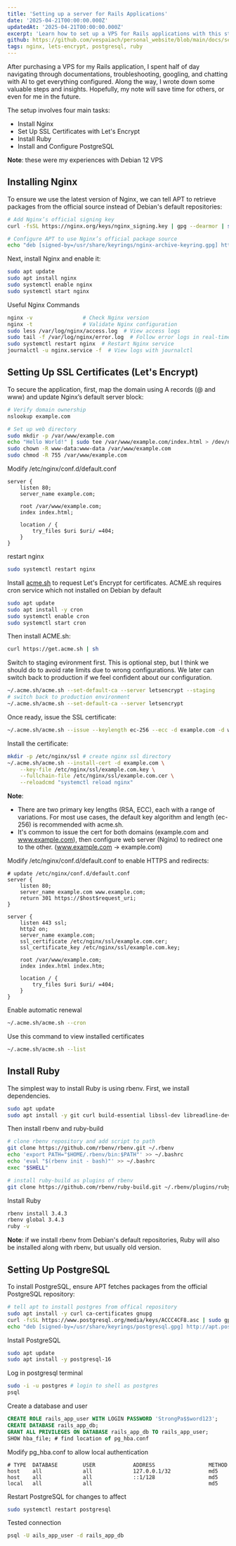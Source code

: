```yaml
---
title: 'Setting up a server for Rails Applications'
date: '2025-04-21T00:00:00.000Z'
updatedAt: '2025-04-21T00:00:00.000Z'
excerpt: 'Learn how to set up a VPS for Rails applications with this step-by-step guide. From installing Nginx and securing with Let’s Encrypt SSL to configuring Ruby and PostgreSQL, ensure your server is optimized for performance and security.'
github: https://github.com/vespaiach/personal_website/blob/main/docs/setup-vps-for-rails-apps.md
tags: nginx, lets-encrypt, postgresql, ruby
---
```


After purchasing a VPS for my Rails application, I spent half of day navigating through documentations, troubleshooting, googling, and chatting with AI to get everything configured. Along the way, I wrote down some valuable steps and insights. Hopefully, my note will save time for others, or even for me in the future.

The setup involves four main tasks:

- Install Nginx
- Set Up SSL Certificates with Let's Encrypt
- Install Ruby
- Install and Configure PostgreSQL

**Note**: these were my experiences with Debian 12 VPS

## Installing Nginx

To ensure we use the latest version of Nginx, we can tell APT to retrieve packages from the official source instead of Debian's default repositories:

```bash
# Add Nginx’s official signing key
curl -fsSL https://nginx.org/keys/nginx_signing.key | gpg --dearmor | sudo tee /usr/share/keyrings/nginx-archive-keyring.gpg > /dev/null

# Configure APT to use Nginx’s official package source
echo "deb [signed-by=/usr/share/keyrings/nginx-archive-keyring.gpg] http://nginx.org/packages/debian bookworm nginx" | sudo tee /etc/apt/sources.list.d/nginx.list

```

Next, install Nginx and enable it:

```bash
sudo apt update
sudo apt install nginx
sudo systemctl enable nginx
sudo systemctl start nginx
```

Useful Nginx Commands

```bash
nginx -v                # Check Nginx version  
nginx -t                # Validate Nginx configuration  
sudo less /var/log/nginx/access.log  # View access logs  
sudo tail -f /var/log/nginx/error.log  # Follow error logs in real-time  
sudo systemctl restart nginx  # Restart Nginx service  
journalctl -u nginx.service -f  # View logs with journalctl  
```

## Setting Up SSL Certificates (Let's Encrypt)

To secure the application, first, map the domain using A records (@ and www) and update Nginx’s default server block:

```bash
# Verify domain ownership
nslookup example.com

# Set up web directory
sudo mkdir -p /var/www/example.com
echo "Hello World!" | sudo tee /var/www/example.com/index.html > /dev/null
sudo chown -R www-data:www-data /var/www/example.com
sudo chmod -R 755 /var/www/example.com
```

Modify /etc/nginx/conf.d/default.conf

```nginx
server {
    listen 80;
    server_name example.com;

    root /var/www/example.com;
    index index.html;

    location / {
        try_files $uri $uri/ =404;
    }
}
```

restart nginx

```bash
sudo systemctl restart nginx
```

Install [acme.sh](https://github.com/acmesh-official/acme.sh) to request Let's Encrypt for certificates. ACME.sh requires cron service which not installed on Debian by default

```bash
sudo apt update
sudo apt install -y cron
sudo systemctl enable cron
sudo systemctl start cron
```

Then install ACME.sh:

```bash
curl https://get.acme.sh | sh
```

Switch to staging evironment first. This is optional step, but I think we should do to avoid rate limits due to wrong configurations. We later can switch back to production if we feel confident about our configuration.

```bash
~/.acme.sh/acme.sh --set-default-ca --server letsencrypt --staging
# switch back to production environment
~/.acme.sh/acme.sh --set-default-ca --server letsencrypt
```

Once ready, issue the SSL certificate:

```bash
~/.acme.sh/acme.sh --issue --keylength ec-256 --ecc -d example.com -d www.example.com --webroot /var/www/example.com --email test@example.com
```

Install the certificate:

```bash
mkdir -p /etc/nginx/ssl # create nginx ssl directory
~/.acme.sh/acme.sh --install-cert -d example.com \
    --key-file /etc/nginx/ssl/example.com.key \
    --fullchain-file /etc/nginx/ssl/example.com.cer \
    --reloadcmd "systemctl reload nginx"
```

**Note**: 
- There are two primary key lengths (RSA, ECC), each with a range of variations. For most use cases, the default key algorithm and length (ec-256) is recommended with acme.sh.
- It's common to issue the cert for both domains (example.com and www.example.com), then configure web server (Nginx) to redirect one to the other. (www.example.com -> example.com)

Modify /etc/nginx/conf.d/default.conf to enable HTTPS and redirects:

```nginx
# update /etc/nginx/conf.d/default.conf
server {
    listen 80;
    server_name example.com www.example.com;
    return 301 https://$host$request_uri;
}

server {
    listen 443 ssl;
    http2 on;
    server_name example.com;
    ssl_certificate /etc/nginx/ssl/example.com.cer;
    ssl_certificate_key /etc/nginx/ssl/example.com.key;
    
    root /var/www/example.com;
    index index.html index.htm;

    location / {
        try_files $uri $uri/ =404;
    }
}
```

Enable automatic renewal

```bash
~/.acme.sh/acme.sh --cron
```

Use this command to view installed certificates 

```bash
~/.acme.sh/acme.sh --list
```

## Install Ruby

The simplest way to install Ruby is using rbenv. First, we install dependencies.

```bash
sudo apt update
sudo apt install -y git curl build-essential libssl-dev libreadline-dev zlib1g-dev libyaml-dev libffi-dev libgdbm-dev libncurses5-dev libdb-dev uuid-dev
```

Then install rbenv and ruby-build

```bash
# clone rbenv repository and add script to path
git clone https://github.com/rbenv/rbenv.git ~/.rbenv
echo 'export PATH="$HOME/.rbenv/bin:$PATH"' >> ~/.bashrc
echo 'eval "$(rbenv init - bash)"' >> ~/.bashrc
exec "$SHELL"

# install ruby-build as plugins of rbenv
git clone https://github.com/rbenv/ruby-build.git ~/.rbenv/plugins/ruby-build
```

Install Ruby

```bash
rbenv install 3.4.3
rbenv global 3.4.3
ruby -v
```

**Note**: if we install rbenv from Debian's default repositories, Ruby will also be installed along with rbenv, but usually old version.

## Setting Up PostgreSQL

To install PostgreSQL, ensure APT fetches packages from the official PostgreSQL repository:

```bash
# tell apt to install postgres from offical repository 
sudo apt install -y curl ca-certificates gnupg
curl -fsSL https://www.postgresql.org/media/keys/ACCC4CF8.asc | sudo gpg --dearmor -o /usr/share/keyrings/postgresql.gpg
echo "deb [signed-by=/usr/share/keyrings/postgresql.gpg] http://apt.postgresql.org/pub/repos/apt bookworm-pgdg main" | sudo tee /etc/apt/sources.list.d/pgdg.list
```

Install PostgreSQL

```bash
sudo apt update
sudo apt install -y postgresql-16
```

Log in postgresql terminal

```bash
sudo -i -u postgres # login to shell as postgres
psql
```

Create a database and user

```sql
CREATE ROLE rails_app_user WITH LOGIN PASSWORD 'StrongPa$$word123';
CREATE DATABASE rails_app_db;
GRANT ALL PRIVILEGES ON DATABASE rails_app_db TO rails_app_user;
SHOW hba_file; # find location of pg_hba.conf
```

Modify pg_hba.conf to allow local authentication

```systemd
# TYPE  DATABASE        USER            ADDRESS                 METHOD
host    all             all             127.0.0.1/32            md5
host    all             all             ::1/128                 md5
local   all             all                                     md5
```

Restart PostgreSQL for changes to affect

```bash
sudo systemctl restart postgresql
```

Tested connection

```bash
psql -U ails_app_user -d rails_app_db
``` 
